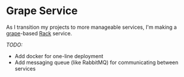 # Grape Service

As I transition my projects to more manageable services, I'm making a [grape](https://github.com/intridea/grape)-based [Rack](https://github.com/rack/rack) service.

*TODO:*
* Add docker for one-line deployment
* Add messaging queue (like RabbitMQ) for communicating between services

